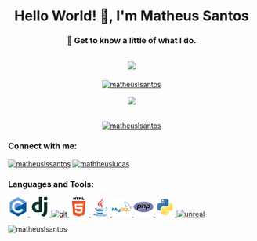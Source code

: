 
<h1 align="center">Hello World! 👋, I'm Matheus Santos</h1>
<h3 align="center">🌱 Get to know a little of what I do.</h3>
<br>
<div align="center">
<div class="box">
  <a href="https://github.com/MatheusLSantos">
  <img height="180em" src="https://github-readme-stats.vercel.app/api?username=MatheusLSantos&show_icons=true&theme=dark&include_all_commits=true&count_private=true"/>
</div>
<br>
<div class="box">  
  <a href="https://github.com/MatheusLSantos">
  <img align="center" src="https://github-readme-streak-stats.herokuapp.com/?user=matheuslsantos&theme=dark&show_icons=true" alt="matheuslsantos" />
    </div>
<br>
<div class="box">
  <a href="https://github.com/MatheusLSantos">
  <img height="180em" src="https://github-readme-stats.vercel.app/api/top-langs/?username=MatheusLSantos&layout=compact&langs_count=7&theme=dark"/>
    </div>
    </div>
 <br>

<p align="center"> <a href="https://github.com/ryo-ma/github-profile-trophy"><img src="https://github-profile-trophy.vercel.app/?username=matheuslsantos" alt="matheuslsantos" /></a> </p>

<h3 align="left">Connect with me:</h3>
<p align="left">
<a href="https://linkedin.com/in/matheuslssantos" target="blank"><img align="center" src="https://raw.githubusercontent.com/rahuldkjain/github-profile-readme-generator/master/src/images/icons/Social/linked-in-alt.svg" alt="matheuslssantos" height="30" width="40" /></a>
<a href="https://instagram.com/mathheuslucas" target="blank"><img align="center" src="https://raw.githubusercontent.com/rahuldkjain/github-profile-readme-generator/master/src/images/icons/Social/instagram.svg" alt="mathheuslucas" height="30" width="40" /></a>
</p>

<h3 align="left">Languages and Tools:</h3>
<p align="left"> <a href="https://www.cprogramming.com/" target="_blank" rel="noreferrer"> <img src="https://raw.githubusercontent.com/devicons/devicon/master/icons/c/c-original.svg" alt="c" width="40" height="40"/> </a> <a href="https://www.djangoproject.com/" target="_blank" rel="noreferrer"> <img src="https://raw.githubusercontent.com/devicons/devicon/master/icons/django/django-plain.svg" alt="django" width="40" height="40"/> </a> <a href="https://git-scm.com/" target="_blank" rel="noreferrer"> <img src="https://www.vectorlogo.zone/logos/git-scm/git-scm-icon.svg" alt="git" width="40" height="40"/> </a> <a href="https://www.w3.org/html/" target="_blank" rel="noreferrer"> <img src="https://raw.githubusercontent.com/devicons/devicon/master/icons/html5/html5-original-wordmark.svg" alt="html5" width="40" height="40"/> </a> <a href="https://www.java.com" target="_blank" rel="noreferrer"> <img src="https://raw.githubusercontent.com/devicons/devicon/master/icons/java/java-original.svg" alt="java" width="40" height="40"/> </a> <a href="https://www.mysql.com/" target="_blank" rel="noreferrer"> <img src="https://raw.githubusercontent.com/devicons/devicon/master/icons/mysql/mysql-original-wordmark.svg" alt="mysql" width="40" height="40"/> </a> <a href="https://www.php.net" target="_blank" rel="noreferrer"> <img src="https://raw.githubusercontent.com/devicons/devicon/master/icons/php/php-original.svg" alt="php" width="40" height="40"/> </a> <a href="https://www.python.org" target="_blank" rel="noreferrer"> <img src="https://raw.githubusercontent.com/devicons/devicon/master/icons/python/python-original.svg" alt="python" width="40" height="40"/> </a> <a href="https://unrealengine.com/" target="_blank" rel="noreferrer"> <img src="https://raw.githubusercontent.com/kenangundogan/fontisto/036b7eca71aab1bef8e6a0518f7329f13ed62f6b/icons/svg/brand/unreal-engine.svg" alt="unreal" width="40" height="40"/> </a> </p>

<p align="left"> <img src="https://komarev.com/ghpvc/?username=matheuslsantos&label=Profile%20views&color=0e75b6&style=flat" alt="matheuslsantos" /> </p>
